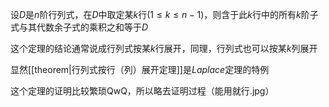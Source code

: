 设$D$是$n$阶行列式，在$D$中取定某$k$行$(1\le k\le n-1)$，则含于此$k$行中的所有$k$阶子式与其代数余子式的乘积之和等于$D$

这个定理的结论通常说成行列式按某$k$行展开，同理，行列式也可以按某$k$列展开

显然[[theorem|行列式按行（列）展开定理]]是$Laplace$定理的特例

这个定理的证明比较繁琐QwQ，所以略去证明过程（能用就行.jpg）
